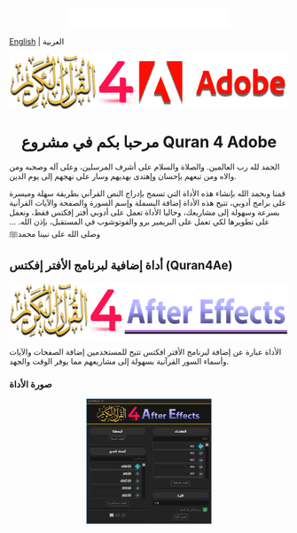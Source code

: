 <div align="center">
<img src="_docs/images/basmala.png" alt="basmala" width="294px" height="36px" />
</div>

[English](./README-EN.md) | العربية
<div align="center">
  <img src="_docs/images/Quran4Adobe-logo.png" alt="Quran4Adobe" width="544px" height="100px" />
  <h1>مرحبا بكم في مشروع Quran 4 Adobe</h1>
</div>

الحمد لله رب العالمين. والصلاة والسلام على أشرف المرسلين، وعلى آله وصحبه ومن والاه ومن تبعهم بإحسان وإهتدى بهديهم وسار على نهجهم إلى يوم الدين.

قمنا وبحمد الله بإنشاء هذه الأداة التي تسمح بإدراج النص القرآني بطريقة سهلة وميسرة على برامج أدوبي، تتيح هذه الأداة إضافة البسملة وإسم السورة والصفحة والآيات القرآنية بسرعة وسهولة إلى مشاريعك، وحاليا الأداة تعمل على أدوبي أفتر إفكتس فقط، ونعمل على تطويرها لكي تعمل على البريمير برو والفوتوشوب في المستقبل، بإذن الله. ... وصلى الله على نبينا محمدﷺ

## أداة إضافية لبرنامج الأفتر إفكتس (Quran4Ae)
<div align="center">
  <img src="_docs/images/Quran4Ae-logo.png" alt="Quran4Ae" width="600px" height="100px" />
</div>

الأداة عبارة عن إضافة لبرنامج الأفتر افكتس تتيح للمستخدمين إضافة الصفحات والآيات وأسماء السور القرآنية بسهولة إلى مشاريعهم مما يوفر الوقت والجهد.  

### صورة الأداة
<div align="center">
  <img src="_docs/images/Quran4Ae_V1.0_screenshot.png" width="45%" height="45%" />
</div>